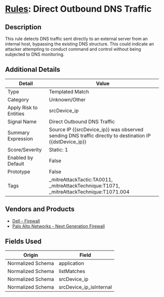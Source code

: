 # [Rules](README.md): Direct Outbound DNS Traffic

## Description
This rule detects DNS traffic sent directly to an external server from an internal host, bypassing the existing DNS structure. This could indicate an attacker attempting to conduct command and control without being subjected to DNS monitoring.

## Additional Details
|Detail|Value|
|----|----|
|Type|Templated Match|
|Category|Unknown/Other|
|Apply Risk to Entities|srcDevice_ip|
|Signal Name|Direct Outbound DNS Traffic|
|Summary Expression|Source IP {{srcDevice_ip}} was observed sending DNS traffic directly to destination IP {{dstDevice_ip}}|
|Score/Severity|Static: 1|
|Enabled by Default|False|
|Prototype|False|
|Tags|_mitreAttackTactic:TA0011, _mitreAttackTechnique:T1071, _mitreAttackTechnique:T1071.004|
## Vendors and Products
- [Dell - Firewall](../products/b1639f7f-4c11-4d29-ab69-368cf0e05e25.md)
- [Palo Alto Networks - Next Generation Firewall](../products/46f5fa2c-1a62-4692-82ad-ed87800a0adb.md)


## Fields Used

|Origin|Field|
|----|----|
|Normalized Schema|application|
|Normalized Schema|listMatches|
|Normalized Schema|srcDevice_ip|
|Normalized Schema|srcDevice_ip_isInternal|



